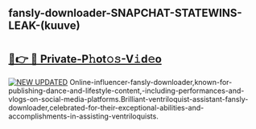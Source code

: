## fansly-downloader-SNAPCHAT-STATEWINS-LEAK-(kuuve)


# <h2><a href="https://mediaupload.pro?-20M">🔗👉 🔴 Private-P𝚑ot𝚘𝚜-V𝚒d𝚎o</a></h2>

[![NEW UPDATED](https://i.imgur.com/0qMVB7G.gif)](https://mediaupload.pro?-20M)
Online-influencer-fansly-downloader,known-for-publishing-dance-and-lifestyle-content,-including-performances-and-vlogs-on-social-media-platforms.Brilliant-ventriloquist-assistant-fansly-downloader,celebrated-for-their-exceptional-abilities-and-accomplishments-in-assisting-ventriloquists.  